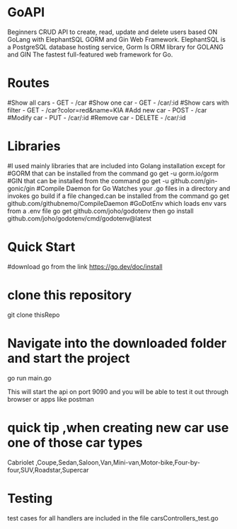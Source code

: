 # GoAPI
Beginners CRUD API to create, read, update and delete users based ON GoLang with ElephantSQL GORM and Gin Web Framework. ElephantSQL is a PostgreSQL database hosting service, Gorm Is ORM library for GOLANG and GIN The fastest full-featured web framework for Go.

# Routes
#Show all cars - GET - /car
#Show one car - GET - /car/:id
#Show cars with filter - GET - /car?color=red&name=KIA
#Add new car - POST - /car
#Modify car - PUT - /car/:id
#Remove car - DELETE - /car/:id

# Libraries
#I used mainly libraries that are included into Golang installation except for 
#GORM that can be installed from the command go get -u gorm.io/gorm 
#GIN that can be installed from the command go get -u github.com/gin-gonic/gin
#Compile Daemon for Go Watches your .go files in a directory and invokes go build if a file changed.can be installed from the command go get github.com/githubnemo/CompileDaemon
#GoDotEnv which loads env vars from a .env file go get github.com/joho/godotenv then go install github.com/joho/godotenv/cmd/godotenv@latest

# Quick Start
#download go from the link 
https://go.dev/doc/install

# clone this repository 
git clone thisRepo

# Navigate into the downloaded folder and start the project
go run main.go

This will start the api on port 9090 and you will be able to test it out through browser or apps like postman
# quick tip ,when creating new car use one of those car types 
Cabriolet ,Coupe,Sedan,Saloon,Van,Mini-van,Motor-bike,Four-by-four,SUV,Roadstar,Supercar
# Testing 
test cases for all handlers are included in the file carsControllers_test.go 
